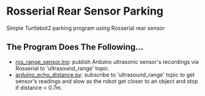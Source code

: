 # Rosserial Rear Sensor Parking
Simple Turtlebot2 parking program using Rosserial rear sensor

## The Program Does The Following...

* [ros_range_sensor.ino](https://github.com/MohannedA/Rosserial_Rear_Sensor_Parking/blob/master/ros_range_sensor/ros_range_sensor.ino): publish Arduino ultrasonic sensor's recordings via Rosserial to 'ultrasound_range' topic.
* [arduino_echo_distance.py](https://github.com/MohannedA/Rosserial_Rear_Sensor_Parking/blob/master/arduino_echo_distance.py): subscribe to 'ultrasound_range' topic to get sensor's readings and slow as the robot get closer to an object and stop if distance < 0.7m.
